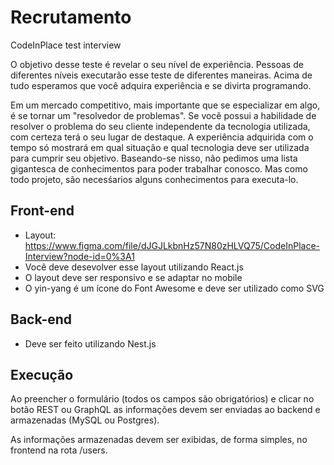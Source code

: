 # Recrutamento
CodeInPlace test interview

O objetivo desse teste é revelar o seu nível de experiência. Pessoas de diferentes níveis executarão esse teste de diferentes maneiras. Acima de tudo esperamos que você adquira experiência e se divirta programando.

Em um mercado competitivo, mais importante que se especializar em algo, é se tornar um "resolvedor de problemas". Se você possui a habilidade de resolver o problema do seu cliente independente da tecnologia utilizada, com certeza terá o seu lugar de destaque. A experiência adquirida com o tempo só mostrará em qual situação e qual tecnologia deve ser utilizada para cumprir seu objetivo. Baseando-se nisso, não pedimos uma lista gigantesca de conhecimentos para poder trabalhar conosco. Mas como todo projeto, são necesśarios alguns conhecimentos para executa-lo.

## Front-end
- Layout: https://www.figma.com/file/dJGJLkbnHz57N80zHLVQ75/CodeInPlace-Interview?node-id=0%3A1
- Você deve desevolver esse layout utilizando React.js
- O layout deve ser responsivo e se adaptar no mobile
- O yin-yang é um ícone do Font Awesome e deve ser utilizado como SVG

## Back-end
- Deve ser feito utilizando Nest.js

## Execução

Ao preencher o formulário (todos os campos são obrigatórios) e clicar no botão REST ou GraphQL as informações devem ser enviadas ao backend e armazenadas (MySQL ou Postgres).

As informações armazenadas devem ser exibidas, de forma simples, no frontend na rota /users.

